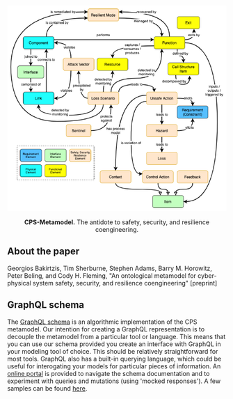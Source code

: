 <p align="center">
  <img width="540" src='./cps-metamodel.png' />
</p>

<p align="center">
  <strong>CPS-Metamodel.</strong> The antidote to safety, security, and resilience coengineering.
</p>

## About the paper

Georgios Bakirtzis, Tim Sherburne, Stephen Adams, Barry M. Horowitz, Peter Beling, and Cody H. Fleming, "An ontological metamodel for cyber-physical system safety, security, and resilience coengineering" [preprint]

## GraphQL schema

The [GraphQL schema](./cps-metamodel.graphql) is an algorithmic implementation
of the CPS metamodel. Our intention for creating a GraphQL representation is to decouple the metamodel from a particular tool or language. This means that you can use our schema provided you create an interface with GraphQL in your modeling tool of choice. This should be relatively straightforward for most tools. GraphQL also has a built-in querying language, which could be useful for interogating your models for particular pieces of information. An [online portal](https://ma-graphql-playground.now.sh/) is provided to navigate the schema documentation and to experiment with queries and mutations (using 'mocked responses'). A few samples can be found [here](https://gist.github.com/tsherburne/3d3fd799771016ff0535388e1145b56e).

